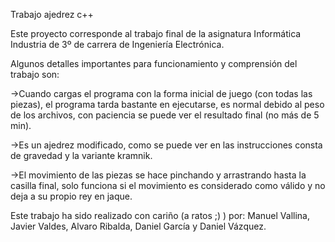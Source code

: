 Trabajo ajedrez c++

Este proyecto corresponde al trabajo final de la asignatura Informática Industria de 3º de carrera de Ingeniería Electrónica.

Algunos detalles importantes para funcionamiento y comprensión del trabajo son:

->Cuando cargas el programa con la forma inicial de juego (con todas las piezas), el programa tarda bastante en ejecutarse, es normal debido al peso de los archivos, con paciencia se puede ver el resultado final (no más de 5 min).

->Es un ajedrez modificado, como se puede ver en las instrucciones consta de gravedad y la variante kramnik.

->El movimiento de las piezas se hace pinchando y arrastrando hasta la casilla final, solo funciona si el movimiento es considerado como válido y no deja a su propio rey en jaque.

Este trabajo ha sido realizado con cariño (a ratos ;) ) por: Manuel Vallina, Javier Valdes, Alvaro Ribalda, Daniel García y Daniel Vázquez.

